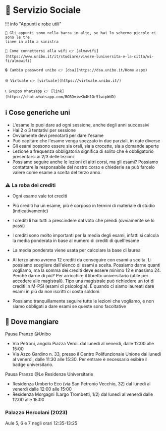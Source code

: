 # 🌈 Servizio Sociale

!!! info "Appunti e robe utili"

    📝 Gli appunti sono nella barra in alto, se hai lo schermo piccolo ci sono le tre
    linee in alto a sinistra

    🛜 Come connettersi alla wifi 👉 [almawifi](https://www.unibo.it/it/studiare/vivere-luniversita-e-la-citta/wi-fi/almawifi)

    🔒 Cambio password unibo 👉 [dsa](https://dsa.unibo.it/Home.aspx)

    🌐 Virtuale 👉 [virtuale](https://virtuale.unibo.it/)

    📞 Gruppo Whatsapp 👉 [link](https://chat.whatsapp.com/BOBDviwKb4H1Or5lwipWdD)

## ℹ️ Cose generiche uni

- L'esame lo puoi dare ad ogni sessione, anche degli anni successivi
- Hai 2 o 3 tentativi per sessione
- Ovviamente devi prenotarti per dare l'esame
- Può capitare che l'esame venga spezzato in due parziali, in date diverse
- Gli esami possono essere sia orali, sia a crocette, sia a domande aperte
- Lezione a frequenza obbligatoria significa di solito che è obbligatorio presentarsi ai 2/3 delle lezioni
- Possiamo seguire anche le lezioni di altri corsi, ma gli esami? Possiamo contattare la responsabile
  del nostro corso e chiederle se può farcelo valere come esame a scelta del terzo anno.

### ⚠️ La roba dei crediti

- Ogni esame vale tot crediti
- Più crediti ha un esame, più è corposo in termini di materiale di studio (indicativamente)
- I crediti li hai tutti a prescindere dal voto che prendi (ovviamente se lo passi)
- I crediti sono molto importanti per la media degli esami, infatti si calcola la media ponderata in base al numero di crediti di quell'esame
- La media ponderata viene usata per calcolare la base di laurea

- Al terzo anno avremo 12 crediti da conseguire con esami a scelta.
  Li possiamo scegliere dall'elenco di esami a scelta.
  Possiamo darne quanti vogliamo, ma la somma dei crediti deve essere minimo 12 e massimo 24.
  Perchè darne di più? Per arricchire il libretto universitario (utile per accedere alle magistrali).
  Tipo una magistrale può richiedere un tot di crediti in M-PSI (esami di psicologia).
  E quando ci siamo laureati dare esami in più da non iscritti ci costa soldoni.

- Possiamo tranquillamente seguire tutte le lezioni che vogliamo, e non siamo obbligati a dare esami se queste sono facoltative

## 🍕 Dove mangiare

Pausa Pranzo @Unibo

- Via Petroni, angolo Piazza Verdi.
  dal lunedì al venerdì, dalle 12:00 alle 15:00
- Via Azzo Gardino n. 33, presso il Centro Polifunzionale Unione
  dal lunedì al venerdì, dalle 11:30 alle 15:30.
  Per entrare è necessario esibire il badge universitario.

Pausa Pranzo @Le Residenze Universitarie

- Residenza Umberto Eco (via San Petronio Vecchio, 32)
  dal lunedì al venerdì dalle 12:00 alle 15:00
- Residenza Morgagni (Largo Trombetti, 1/2)
  dal lunedì al venerdì dalle 12:00 alle 15:00

### Palazzo Hercolani (2023)

Aule 5, 6 e 7 negli orari 12:35-13:25
